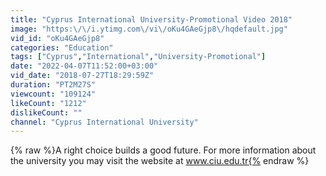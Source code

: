 ```yaml
---
title: "Cyprus International University-Promotional Video 2018"
image: "https:\/\/i.ytimg.com\/vi\/oKu4GAeGjp8\/hqdefault.jpg"
vid_id: "oKu4GAeGjp8"
categories: "Education"
tags: ["Cyprus","International","University-Promotional"]
date: "2022-04-07T11:52:00+03:00"
vid_date: "2018-07-27T18:29:59Z"
duration: "PT2M27S"
viewcount: "109124"
likeCount: "1212"
dislikeCount: ""
channel: "Cyprus International University"
---
```

{% raw %}A right choice builds a good future. For more information about the university you may visit the website at www.ciu.edu.tr{% endraw %}
